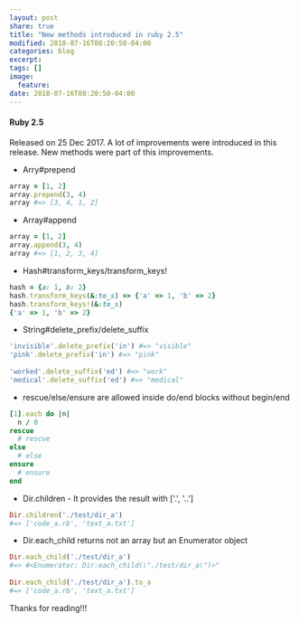 ```yaml
---
layout: post
share: true
title: "New methods introduced in ruby 2.5"
modified: 2018-07-16T08:20:50-04:00
categories: blog
excerpt:
tags: []
image:
  feature:
date: 2018-07-16T08:20:50-04:00
---
```


#### Ruby 2.5
Released on 25 Dec 2017. A lot of improvements were introduced in this release. 
New methods were part of this improvements.

* Arry#prepend

```ruby
array = [1, 2]
array.prepend(3, 4)
array #=> [3, 4, 1, 2]
```
* Array#append

```ruby
array = [1, 2]
array.append(3, 4)
array #=> [1, 2, 3, 4]
```

* Hash#transform_keys/transform_keys!

```ruby
hash = {a: 1, b: 2}
hash.transform_keys(&:to_s) => {'a' => 1, 'b' => 2}
hash.transform_keys!(&:to_s)
{'a' => 1, 'b' => 2}
```

* String#delete_prefix/delete_suffix

```ruby
'invisible'.delete_prefix('in') #=> "visible"
'pink'.delete_prefix('in') #=> "pink"
 
'worked'.delete_suffix('ed') #=> "work"
'medical'.delete_suffix('ed') #=> "medical"
```

* rescue/else/ensure are allowed inside do/end blocks without begin/end

```ruby
[1].each do |n|
  n / 0
rescue
  # rescue
else
  # else
ensure
  # ensure
end
```

* Dir.children - It provides the result with ['.', '..']

```ruby
Dir.children('./test/dir_a')
#=> ['code_a.rb', 'text_a.txt']
```

* Dir.each_child returns not an array but an Enumerator object

```ruby
Dir.each_child('./test/dir_a')
#=> #<Enumerator: Dir:each_child(\"./test/dir_a\")>"
 
Dir.each_child('./test/dir_a').to_a
#=> ['code_a.rb', 'text_a.txt']
```

Thanks for reading!!!
